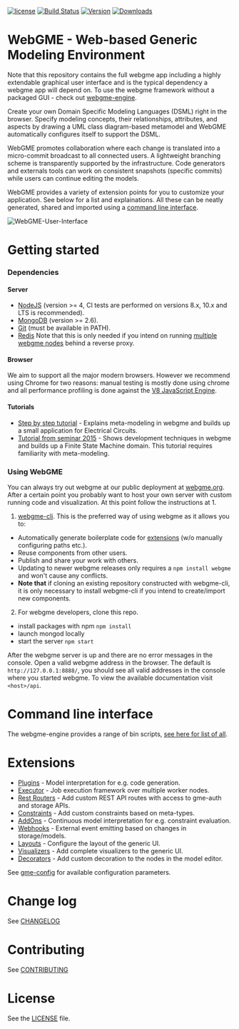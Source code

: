 [![license](https://img.shields.io/github/license/mashape/apistatus.svg?maxAge=2592000)](https://opensource.org/licenses/MIT)
[![Build Status](https://travis-ci.org/webgme/webgme.svg?branch=master)](https://travis-ci.org/webgme/webgme)
[![Version](https://badge.fury.io/js/webgme.svg)](https://www.npmjs.com/package/webgme)
[![Downloads](http://img.shields.io/npm/dm/webgme.svg?style=flat)](http://img.shields.io/npm/dm/webgme.svg?style=flat)

# WebGME - Web-based Generic Modeling Environment

Note that this repository contains the full webgme app including a highly extendable graphical user interface and is the typical dependency a webgme app will depend on.
To use the webgme framework without a packaged GUI - check out [webgme-engine](https://github.com/webgme/webgme-engine).

Create your own Domain Specific Modeling Languages (DSML) right in the browser. Specify modeling concepts, their relationships, attributes, and aspects by drawing a UML class diagram-based metamodel and WebGME automatically configures itself to support the DSML.

WebGME promotes collaboration where each change is translated into a micro-commit broadcast to all connected users. A lightweight branching scheme is transparently supported by the infrastructure. Code generators and externals tools can work on consistent snapshots (specific commits) while users can continue editing the models.

WebGME provides a variety of extension points for you to customize your application. See below for a list and explainations. All these can be neatly generated, shared and imported using a [command line interface](https://github.com/webgme/webgme-cli).

![WebGME-User-Interface](img/UI_2.11.1.png "WebGME UI - try it out at https://webgme.org")

# Getting started

### Dependencies
#### Server
 - [NodeJS](https://nodejs.org/) (version >= 4, CI tests are performed on versions 8.x, 10.x and LTS is recommended).
 - [MongoDB](https://www.mongodb.com/) (version >= 2.6).
 - [Git](https://git-scm.com) (must be available in PATH).
 - [Redis](https://redis.io/) Note that this is only needed if you intend on running [multiple webgme nodes](https://github.com/webgme/webgme/wiki/Multiple-Nodes) behind a reverse proxy.

#### Browser
We aim to support all the major modern browsers. However we recommend using Chrome for two reasons: manual testing is mostly done using chrome and all performance profiling is done against the [V8 JavaScript Engine](https://en.wikipedia.org/wiki/V8_(JavaScript_engine)).

#### Tutorials
- [Step by step tutorial](https://webgme.readthedocs.io/) - Explains meta-modeling in webgme and builds up a small application for Electrical Circuits.
- [Tutorial from seminar 2015](https://github.com/webgme/tutorials) - Shows development techniques in webgme and builds up a Finite State Machine domain. This tutorial requires familiarity with meta-modeling. 

### Using WebGME
You can always try out webgme at our public deployment at [webgme.org](https://webgme.org). After a certain point you probably want to host your own server with custom running code and visualization. At this point follow the instructions at 1.

1. [webgme-cli](https://github.com/webgme/webgme-cli). This is the preferred way of using webgme as it allows you to:
 * Automatically generate boilerplate code for [extensions](#extensions) (w/o manually configuring paths etc.).
 * Reuse components from other users.
 * Publish and share your work with others.
 * Updating to newer webgme releases only requires a `npm install webgme` and won't cause any conflicts.
 * **Note that** if cloning an existing repository constructed with webgme-cli, it is only necessary to install webgme-cli if you intend to create/import new components.

2. For webgme developers, clone this repo.
 * install packages with npm `npm install`
 * launch mongod locally
 * start the server `npm start`

After the webgme server is up and there are no error messages in the console. Open a valid webgme address in the browser. The default is `http://127.0.0.1:8888/`, you should see all valid addresses in the console where you started webgme.
To view the available documentation visit `<host>/api`.

# Command line interface

The webgme-engine provides a range of bin scripts, [see here for list of all](https://github.com/webgme/webgme-engine#command-line-interface).

# Extensions
* [Plugins](https://github.com/webgme/webgme/wiki/GME-Plugins) - Model interpretation for e.g. code generation.
* [Executor](https://github.com/webgme/webgme/wiki/GME-Executor-Framework) - Job execution framework over multiple worker nodes.
* [Rest Routers](https://github.com/webgme/webgme/wiki/REST-Routers) - Add custom REST API routes with access to gme-auth and storage APIs.
* [Constraints](https://github.com/webgme/webgme/wiki/GME-Constraints) - Add custom constraints based on meta-types.
* [AddOns](https://github.com/webgme/webgme/wiki/GME-Add-Ons) - Continuous model interpretation for e.g. constraint evaluation.
* [Webhooks](https://github.com/webgme/webgme/wiki/GME-WebHooks) - External event emitting based on changes in storage/models.
* [Layouts](./src/client/js/Layouts/DefaultLayout) - Configure the layout of the generic UI.
* [Visualizers](https://github.com/webgme/webgme/wiki/GME-Visualizers) - Add complete visualizers to the generic UI.
* [Decorators](https://github.com/webgme/webgme/wiki/GME-Decorators) - Add custom decoration to the nodes in the model editor.

See [gme-config](./config/README.md) for available configuration parameters.

# Change log
See [CHANGELOG](./CHANGELOG.md)

# Contributing
See [CONTRIBUTING](./CONTRIBUTING.md)

# License
See the [LICENSE](LICENSE) file.
